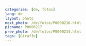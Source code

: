 ```yaml
---
categories: [de, fotos]
lang: de
layout: photo
next_photo: /de/fotos/P0000216.html
picname: P0000217
prev_photo: /de/fotos/P0000214.html
tags: [Giraffe]
---
```

